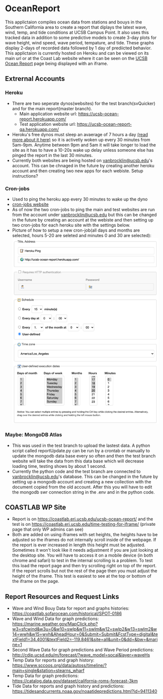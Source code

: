 # OceanReport
This applictaion compiles ocean data from stations and bouys in the Southern California area to create a report that diplays the latest wave, wind, temp, and tide conditions at UCSB Campus Point. It also uses this tracked data in addition to some predictive models to create 3-day plots for wave height, wind speed, wave period, tempature, and tide. These graphs display 2-days of recorded data followed by 1 day of prediicted behavior. This applictaion is currently hosted on Heroku and can be viewed on its main url or at the Coast Lab website where it can be seen on the [UCSB Ocean Report](https://coastlab.eri.ucsb.edu/ucsb-ocean-report/) page being displayed with an iframe. 

## Extrernal Accounts
### Heroku
  - There are two seperate dynos(websites) for the test branch(svQuicker) and for the main report(master branch). 
    - Main application website url: https://ucsb-ocean-report.herokuapp.com/
    - Test application website url: https://ucsb-ocean-report-qa.herokuapp.com/
  - Heroku's free dynos must sleep an avaerage of 7 hours a day [(read more about it here)](https://blog.heroku.com/app_sleeping_on_heroku) so it is activetly woken up every 30 minutes from 5am-9pm. Anytime between 9pm and 5am it will take longer to load the site as it has to have a 10-20s wake up delay unless someone else has pinged the report in the last 30 minutes. 
  - Currently both websites are being hosted on vanbrocklin@ucsb.edu's account. This can be chnaged in the future by creating another heroku account and then creating two new apps for each webiste. Setup instructions? 
### Cron-jobs
  - Used to ping the heroku app every 30 minutes to wake up the dyno
  - [cron-jobs website](https://cron-job.org/en/)
  - As of now the two cron-jobs to ping the main and test websites are run from the account under vanbrocklin@ucsb.edu but this can be changed in the future by creating an account at the webiste and then setting up two cron-jobs for each heroku site with the settings below. 
  - Picture of how to setup a new cron-job(all days and months are selected, hours 5-20 are seleted and minutes 0 and 30 are selected):
    ![cron-job form](/images/cron.png)
### Maybe: MongoDB Atlas
  - This was used in the test branch to upload the lastest data. A python script called reportUpdate.py can be run by a crontab or manually to update the mongodb data base every so often and then the test branch website will take the data from this data base which will decrease loading time, testing shows by about 1 second. 
  - Currently the python code and the test branch are connected to vanbrocklin@ucsb.edu's database. This can be changed in the future by setting up a mongodb account and creating a new collection with the document copied from the old account. After this you will have to edit the mongodb swr connection string in the .env and in the python code. 

## COASTLAB WP Site
- Report is on https://coastlab.eri.ucsb.edu/ucsb-ocean-report/ and the test is on https://coastlab.eri.ucsb.edu/time-testing-for-iframe/ (private page that only WP admins can see)
- Both are added on using iframes with set heights, the heights have to be adjusted so the iframes do not internally scroll inside of the webpage. If the report is ever increased in length this height must be adjusted. Sometimes it won't look like it needs adjustment if you are just looking at the desktop site. You will have to access it on a mobile device (in both chrome and safari) to test in the internal scrolling is a problem. To test this load the report page and then try scrolling right on top of thr report. If the report scrolls but not the rest of the page then you must adjust the height of the iframe. This test is easiest to see at the top or bottom of the iframe on the page. 

## Report Resources and Request Links
- Wave and Wind Bouy Data for report and graphs histories: https://coastlab.sofarocean.com/historical/SPOT-0186
- Wave and Wind Data for graph predictions: https://marine.weather.gov/MapClick.php?w3=sfcwind&w3u=0&w10=swlp&w11=swlm&w12=swlp2&w13=swlm2&w14=wwh&w15=wvh&AheadHour=0&Submit=Submit&FcstType=digital&textField1=34.4001&textField2=-119.8461&site=all&unit=0&dd=&bw=&marine=1
- Second Wave Data for graph predictions and Wave Period predictions: http://cdip.ucsd.edu/m/forecast/?wave_model=socal&layer=waveHs
- Temp Data for reports and graph history: https://www.sccoos.org/data/autoss/timeline/?main=single&station=stearns_wharf
- Temp Data for graph predictions: https://catalog.data.gov/dataset/california-roms-forecast-3km
- Tide Data for reports and graph history and predictions: https://tidesandcurrents.noaa.gov/noaatidepredictions.html?id=9411340
